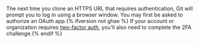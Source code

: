 The next time you clone an HTTPS URL that requires authentication, Git will prompt you to log in using a browser window. You may first be asked to authorize an OAuth app.{% ifversion not ghae %} If your account or organization requires [two-factor auth](/authentication/securing-your-account-with-two-factor-authentication-2fa), you'll also need to complete the 2FA challenge.{% endif %}
